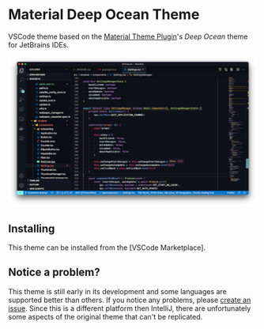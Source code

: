 # Material Deep Ocean Theme

VSCode theme based on the [Material Theme
Plugin](https://www.material-theme.com)'s _Deep Ocean_ theme for JetBrains IDEs.

![Theme screenshot on macOS](https://github.com/KYDronePilot/material-deep-ocean-theme/raw/master/img/macos_theme_screenshot.png)

## Installing

This theme can be installed from the [VSCode Marketplace].

## Notice a problem?

This theme is still early in its development and some languages are supported
better than others. If you notice any problems, please [create an
issue](https://github.com/KYDronePilot/material-deep-ocean-theme/issues). Since
this is a different platform then IntelliJ, there are unfortunately some aspects
of the original theme that can't be replicated.
